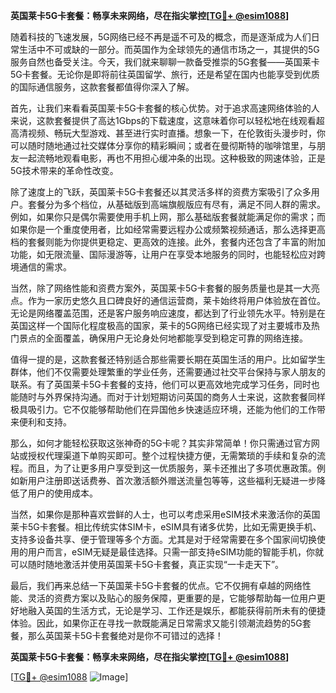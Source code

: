 **英国莱卡5G卡套餐：畅享未来网络，尽在指尖掌控[[TG💪+ @esim1088](https://t.me/s/esim1088)]**

随着科技的飞速发展，5G网络已经不再是遥不可及的概念，而是逐渐成为人们日常生活中不可或缺的一部分。而英国作为全球领先的通信市场之一，其提供的5G服务自然也备受关注。今天，我们就来聊聊一款备受推崇的5G套餐——英国莱卡5G卡套餐。无论你是即将前往英国留学、旅行，还是希望在国内也能享受到优质的国际通信服务，这款套餐都值得你深入了解。

首先，让我们来看看英国莱卡5G卡套餐的核心优势。对于追求高速网络体验的人来说，这款套餐提供了高达1Gbps的下载速度，这意味着你可以轻松地在线观看超高清视频、畅玩大型游戏、甚至进行实时直播。想象一下，在伦敦街头漫步时，你可以随时随地通过社交媒体分享你的精彩瞬间；或者在曼彻斯特的咖啡馆里，与朋友一起流畅地观看电影，再也不用担心缓冲条的出现。这种极致的网速体验，正是5G技术带来的革命性改变。

除了速度上的飞跃，英国莱卡5G卡套餐还以其灵活多样的资费方案吸引了众多用户。套餐分为多个档位，从基础版到高端旗舰版应有尽有，满足不同人群的需求。例如，如果你只是偶尔需要使用手机上网，那么基础版套餐就能满足你的需求；而如果你是一个重度使用者，比如经常需要远程办公或频繁视频通话，那么选择更高档的套餐则能为你提供更稳定、更高效的连接。此外，套餐内还包含了丰富的附加功能，如无限流量、国际漫游等，让用户在享受本地服务的同时，也能轻松应对跨境通信的需求。

当然，除了网络性能和资费方案外，英国莱卡5G卡套餐的服务质量也是其一大亮点。作为一家历史悠久且口碑良好的通信运营商，莱卡始终将用户体验放在首位。无论是网络覆盖范围，还是客户服务响应速度，都达到了行业领先水平。特别是在英国这样一个国际化程度极高的国家，莱卡的5G网络已经实现了对主要城市及热门景点的全面覆盖，确保用户无论身处何地都能享受到稳定可靠的网络连接。

值得一提的是，这款套餐还特别适合那些需要长期在英国生活的用户。比如留学生群体，他们不仅需要处理繁重的学业任务，还需要通过社交平台保持与家人朋友的联系。有了英国莱卡5G卡套餐的支持，他们可以更高效地完成学习任务，同时也能随时与外界保持沟通。而对于计划短期访问英国的商务人士来说，这款套餐同样极具吸引力。它不仅能够帮助他们在异国他乡快速适应环境，还能为他们的工作带来便利和支持。

那么，如何才能轻松获取这张神奇的5G卡呢？其实非常简单！你只需通过官方网站或授权代理渠道下单购买即可。整个过程快捷方便，无需繁琐的手续和复杂的流程。而且，为了让更多用户享受到这一优质服务，莱卡还推出了多项优惠政策。例如新用户注册即送话费券、首次激活额外赠送流量包等等，这些福利无疑进一步降低了用户的使用成本。

当然，如果你是那种喜欢尝鲜的人士，也可以考虑采用eSIM技术来激活你的英国莱卡5G卡套餐。相比传统实体SIM卡，eSIM具有诸多优势，比如无需更换手机、支持多设备共享、便于管理等多个方面。尤其是对于经常需要在多个国家间切换使用的用户而言，eSIM无疑是最佳选择。只需一部支持eSIM功能的智能手机，你就可以随时随地激活并使用英国莱卡5G卡套餐，真正实现“一卡走天下”。

最后，我们再来总结一下英国莱卡5G卡套餐的优点。它不仅拥有卓越的网络性能、灵活的资费方案以及贴心的服务保障，更重要的是，它能够帮助每一位用户更好地融入英国的生活方式，无论是学习、工作还是娱乐，都能获得前所未有的便捷体验。因此，如果你正在寻找一款既能满足日常需求又能引领潮流趋势的5G套餐，那么英国莱卡5G卡套餐绝对是你不可错过的选择！

**英国莱卡5G卡套餐：畅享未来网络，尽在指尖掌控[[TG💪+ @esim1088](https://t.me/s/esim1088)]**

[[TG💪+ @esim1088](https://t.me/s/esim1088) ![Image](https://i.postimg.cc/4NQfJmqS/Snipaste-2025-05-13-00-14-12.png)]
